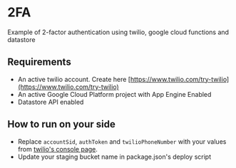 # 2FA

Example of 2-factor authentication using twilio, google cloud functions and datastore

## Requirements

- An active twilio account. Create here [https://www.twilio.com/try-twilio](https://www.twilio.com/try-twilio)
- An active Google Cloud Platform project with App Engine Enabled
- Datastore API enabled

## How to run on your side

- Replace `accountSid`, `authToken` and `twilioPhoneNumber` with your values from [twilio's console page](https://www.twilio.com/console).
- Update your staging bucket name in package.json's deploy script
